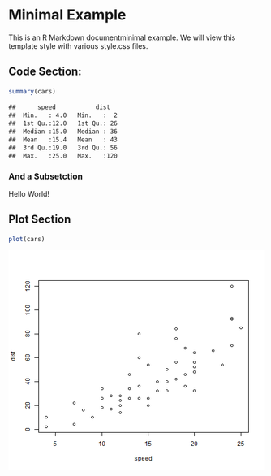 # Minimal Example

This is an R Markdown documentminimal example.  We will view this template style 
with various style.css files.

## Code Section:


```r
summary(cars)
```

```
##      speed           dist    
##  Min.   : 4.0   Min.   :  2  
##  1st Qu.:12.0   1st Qu.: 26  
##  Median :15.0   Median : 36  
##  Mean   :15.4   Mean   : 43  
##  3rd Qu.:19.0   3rd Qu.: 56  
##  Max.   :25.0   Max.   :120
```


### And a Subsetction

<div class="textbox">
Hello World!
</div>


## Plot Section


```r
plot(cars)
```

![plot of chunk unnamed-chunk-2](figure/unnamed-chunk-2.png) 


